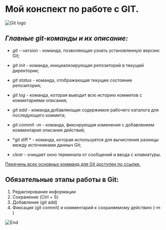  # **Мой конспект по работе с GIT.**

![Git logo](https://miro.medium.com/v2/resize:fit:1100/format:webp/1*70lri680AOQ33hojEHeqEw.png)

## *Главные git-команды и их описание:*

* *git --version* - команда, позволяющая узнать установленную версию Git;

* *git init* - команда, инициализирующая репозиторий в текущей директории;

* *git status* - команда, отображающая текущее состояние репозитория;

* *git log* - команда, которая выводит всю историю коммитов с комметариями описания;

* *git add* - команда,добавляющая содержимое рабочего каталога для последующего коммита;

* *git commit -m* - команда, фиксирующая изменения с добавлением комментария описания действий;

* *git diff * - команда, которая используется для вычисления разницы между источниками данныч Git;

* *clear* - очищает окно терминала от сообщений и ввода с клавиатуры.

[Перечень всех основных комманд для Git доступен по ссылке.](https://habr.com/ru/company/ruvds/blog/599929/)  

## Обязательные этапы работы в Git:
1. Редактирование информации
2. Сохранение (Ctrl + S)
3. Добавление (git add)
4. Фиксация (git commit) и комментарий к сохраняемому действию (-m )

![End](https://thumb.tildacdn.com/tild6430-6566-4465-b436-343639616430/-/format/webp/git.png)

